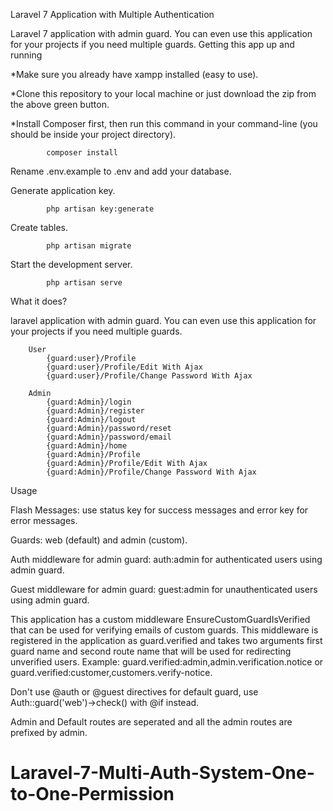Laravel 7 Application with Multiple Authentication

Laravel 7 application with admin guard. You can even use this application for your projects if you need multiple guards. Getting this app up and running

  *Make sure you already have xampp installed (easy to use).

 *Clone this repository to your local machine or just download the zip from the above green button.

 *Install Composer first, then run this command in your command-line (you should be inside your project directory).

            composer install

Rename .env.example to .env and add your database.

Generate application key.

            php artisan key:generate

Create tables.

            php artisan migrate

Start the development server.

            php artisan serve

What it does?

laravel application with admin guard. You can even use this application for your projects if you need multiple guards.

        User    
            {guard:user}/Profile
            {guard:user}/Profile/Edit With Ajax
            {guard:user}/Profile/Change Password With Ajax
            
        Admin
            {guard:Admin}/login
            {guard:Admin}/register
            {guard:Admin}/logout
            {guard:Admin}/password/reset
            {guard:Admin}/password/email
            {guard:Admin}/home
            {guard:Admin}/Profile
            {guard:Admin}/Profile/Edit With Ajax
            {guard:Admin}/Profile/Change Password With Ajax

Usage

Flash Messages: use status key for success messages and error key for error messages.

Guards: web (default) and admin (custom).

Auth middleware for admin guard: auth:admin for authenticated users using admin guard.

Guest middleware for admin guard: guest:admin for unauthenticated users using admin guard.

This application has a custom middleware EnsureCustomGuardIsVerified that can be used for verifying emails of custom guards. This middleware is registered in the application as guard.verified and takes two arguments first guard name and second route name that will be used for redirecting unverified users. Example: guard.verified:admin,admin.verification.notice or guard.verified:customer,customers.verify-notice.

Don't use @auth or @guest directives for default guard, use Auth::guard('web')->check() with @if instead.

Admin and Default routes are seperated and all the admin routes are prefixed by admin.
# Laravel-7-Multi-Auth-System-One-to-One-Permission
